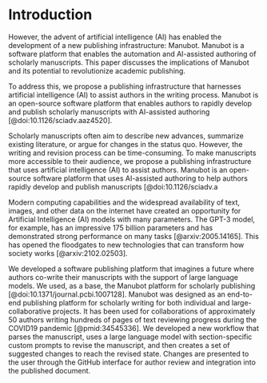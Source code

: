 # Introduction

However, the advent of artificial intelligence (AI) has enabled the development of a new publishing infrastructure: Manubot.
Manubot is a software platform that enables the automation and AI-assisted authoring of scholarly manuscripts.
This paper discusses the implications of Manubot and its potential to revolutionize academic publishing.

To address this, we propose a publishing infrastructure that harnesses artificial intelligence (AI) to assist authors in the writing process.
Manubot is an open-source software platform that enables authors to rapidly develop and publish scholarly manuscripts with AI-assisted authoring [@doi:10.1126/sciadv.aaz4520].

Scholarly manuscripts often aim to describe new advances, summarize existing literature, or argue for changes in the status quo.
However, the writing and revision process can be time-consuming.
To make manuscripts more accessible to their audience, we propose a publishing infrastructure that uses artificial intelligence (AI) to assist authors.
Manubot is an open-source software platform that uses AI-assisted authoring to help authors rapidly develop and publish manuscripts [@doi:10.1126/sciadv.a

Modern computing capabilities and the widespread availability of text, images, and other data on the internet have created an opportunity for Artificial Intelligence (AI) models with many parameters.
The GPT-3 model, for example, has an impressive 175 billion parameters and has demonstrated strong performance on many tasks [@arxiv:2005.14165].
This has opened the floodgates to new technologies that can transform how society works [@arxiv:2102.02503].

<!--
ERROR: this paragraph could not be revised with the AI model due to the following error:

The AI model returned an empty string ('')
-->
We developed a software publishing platform that imagines a future where authors co-write their manuscripts with the support of large language models.
We used, as a base, the Manubot platform for scholarly publishing [@doi:10.1371/journal.pcbi.1007128].
Manubot was designed as an end-to-end publishing platform for scholarly writing for both individual and large-collaborative projects.
It has been used for collaborations of approximately 50 authors writing hundreds of pages of text reviewing progress during the COVID19 pandemic [@pmid:34545336].
We developed a new workflow that parses the manuscript, uses a large language model with section-specific custom prompts to revise the manuscript, and then creates a set of suggested changes to reach the revised state.
Changes are presented to the user through the GitHub interface for author review and integration into the published document.
